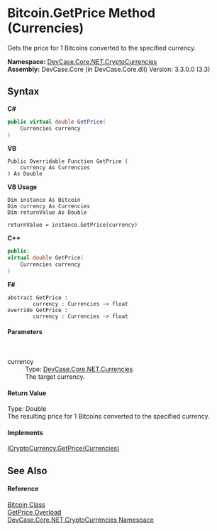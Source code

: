 # Bitcoin.GetPrice Method (Currencies)
 

Gets the price for 1 Bitcoins converted to the specified currency.

**Namespace:**&nbsp;<a href="N_DevCase_Core_NET_CryptoCurrencies">DevCase.Core.NET.CryptoCurrencies</a><br />**Assembly:**&nbsp;DevCase.Core (in DevCase.Core.dll) Version: 3.3.0.0 (3.3)

## Syntax

**C#**<br />
``` C#
public virtual double GetPrice(
	Currencies currency
)
```

**VB**<br />
``` VB
Public Overridable Function GetPrice ( 
	currency As Currencies
) As Double
```

**VB Usage**<br />
``` VB Usage
Dim instance As Bitcoin
Dim currency As Currencies
Dim returnValue As Double

returnValue = instance.GetPrice(currency)
```

**C++**<br />
``` C++
public:
virtual double GetPrice(
	Currencies currency
)
```

**F#**<br />
``` F#
abstract GetPrice : 
        currency : Currencies -> float 
override GetPrice : 
        currency : Currencies -> float 
```


#### Parameters
&nbsp;<dl><dt>currency</dt><dd>Type: <a href="T_DevCase_Core_NET_Currencies">DevCase.Core.NET.Currencies</a><br />The target currency.</dd></dl>

#### Return Value
Type: Double<br />The resulting price for 1 Bitcoins converted to the specified currency.

#### Implements
<a href="M_DevCase_Core_NET_ICryptoCurrency_GetPrice">ICryptoCurrency.GetPrice(Currencies)</a><br />

## See Also


#### Reference
<a href="T_DevCase_Core_NET_CryptoCurrencies_Bitcoin">Bitcoin Class</a><br /><a href="Overload_DevCase_Core_NET_CryptoCurrencies_Bitcoin_GetPrice">GetPrice Overload</a><br /><a href="N_DevCase_Core_NET_CryptoCurrencies">DevCase.Core.NET.CryptoCurrencies Namespace</a><br />